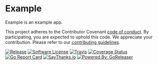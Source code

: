 # Example

Example is an example app.

This project adheres to the Contributor Covenant [code of conduct](CODE_OF_CONDUCT.md). By participating, you are expected to uphold this code.
We appreciate your contribution. Please refer to our [contributing guidelines](CONTRIBUTING.md).

[![Release](https://img.shields.io/github/release/caarlos0/example.svg?style=flat-square)](https://github.com/caarlos0/example/releases/latest)
[![Software License](https://img.shields.io/badge/license-MIT-brightgreen.svg?style=flat-square)](LICENSE.md)
[![Travis](https://img.shields.io/travis/caarlos0/example.svg?style=flat-square)](https://travis-ci.org/caarlos0/example)
[![Coverage Status](https://img.shields.io/coveralls/caarlos0/example/master.svg?style=flat-square)](https://coveralls.io/github/caarlos0/example?branch=master)
[![Go Report Card](https://goreportcard.com/badge/github.com/caarlos0/example?style=flat-square)](https://goreportcard.com/report/github.com/caarlos0/example)
[![SayThanks.io](https://img.shields.io/badge/SayThanks.io-%E2%98%BC-1EAEDB.svg?style=flat-square)](https://saythanks.io/to/caarlos0)
[![Powered By: GoReleaser](https://img.shields.io/badge/powered%20by-goreleaser-green.svg?style=flat-square)](https://github.com/goreleaser)

